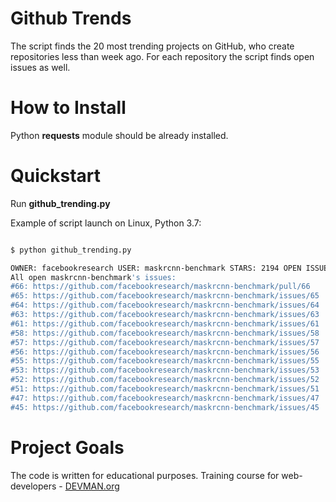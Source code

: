 # Github Trends

The script finds the 20 most trending projects on GitHub, who create repositories less than week ago. For each repository the script finds open issues as well.


# How to Install

Python **requests** module should be already installed.


# Quickstart

Run **github_trending.py**

Example of script launch on Linux, Python 3.7:

```bash

$ python github_trending.py

OWNER: facebookresearch USER: maskrcnn-benchmark STARS: 2194 OPEN ISSUES: 28
All open maskrcnn-benchmark's issues:
#66: https://github.com/facebookresearch/maskrcnn-benchmark/pull/66
#65: https://github.com/facebookresearch/maskrcnn-benchmark/issues/65
#64: https://github.com/facebookresearch/maskrcnn-benchmark/issues/64
#63: https://github.com/facebookresearch/maskrcnn-benchmark/issues/63
#61: https://github.com/facebookresearch/maskrcnn-benchmark/issues/61
#58: https://github.com/facebookresearch/maskrcnn-benchmark/issues/58
#57: https://github.com/facebookresearch/maskrcnn-benchmark/issues/57
#56: https://github.com/facebookresearch/maskrcnn-benchmark/issues/56
#55: https://github.com/facebookresearch/maskrcnn-benchmark/issues/55
#53: https://github.com/facebookresearch/maskrcnn-benchmark/issues/53
#52: https://github.com/facebookresearch/maskrcnn-benchmark/issues/52
#51: https://github.com/facebookresearch/maskrcnn-benchmark/issues/51
#47: https://github.com/facebookresearch/maskrcnn-benchmark/issues/47
#45: https://github.com/facebookresearch/maskrcnn-benchmark/issues/45

```


# Project Goals

The code is written for educational purposes. Training course for web-developers - [DEVMAN.org](https://devman.org)

